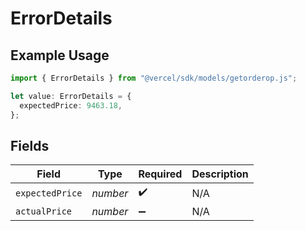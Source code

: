 # ErrorDetails

## Example Usage

```typescript
import { ErrorDetails } from "@vercel/sdk/models/getorderop.js";

let value: ErrorDetails = {
  expectedPrice: 9463.18,
};
```

## Fields

| Field              | Type               | Required           | Description        |
| ------------------ | ------------------ | ------------------ | ------------------ |
| `expectedPrice`    | *number*           | :heavy_check_mark: | N/A                |
| `actualPrice`      | *number*           | :heavy_minus_sign: | N/A                |